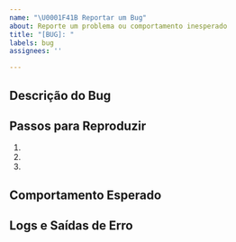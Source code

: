 ```yaml
---
name: "\U0001F41B Reportar um Bug"
about: Reporte um problema ou comportamento inesperado
title: "[BUG]: "
labels: bug
assignees: ''

---
```


## Descrição do Bug

<!-- Uma descrição clara e concisa do problema -->

## Passos para Reproduzir

<!-- Como podemos reproduzir o problema? -->

1.
2.
3.

## Comportamento Esperado

<!-- O que você esperava que acontecesse? -->

## Logs e Saídas de Erro

<!-- Cole aqui qualquer mensagem de erro ou saída relevante -->

